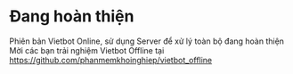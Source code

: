 # Đang hoàn thiện
Phiên bản Vietbot Online, sử dụng Server để xử lý toàn bộ đang hoàn thiện
Mời các bạn trải nghiệm Vietbot Offline tại 
https://github.com/phanmemkhoinghiep/vietbot_offline
